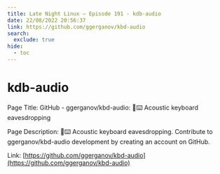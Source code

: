 ```yaml
---
title: Late Night Linux – Episode 191 - kdb-audio
date: 22/08/2022 20:56:37
link: https://github.com/ggerganov/kbd-audio
search:
  exclude: true
hide:
  - toc
---
```


# kdb-audio

Page Title: GitHub - ggerganov/kbd-audio: 🎤⌨️ Acoustic keyboard eavesdropping

Page Description: 🎤⌨️ Acoustic keyboard eavesdropping. Contribute to ggerganov/kbd-audio development by creating an account on GitHub. 

Link: [https://github.com/ggerganov/kbd-audio](https://github.com/ggerganov/kbd-audio)